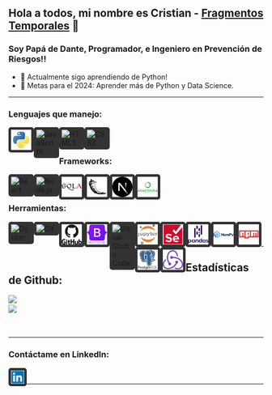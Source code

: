 ## Hola a todos, mi nombre es Cristian - [Fragmentos Temporales][github] 👋 

### Soy Papá de Dante, Programador, e Ingeniero en Prevención de Riesgos!!
- 🌱 Actualmente sigo aprendiendo de Python!
- 🥅 Metas para el 2024: Aprender más de Python y Data Science.

<hr/>

### Lenguajes que manejo:

<img align="left" alt="Python" width="40px" src="https://github.com/devicons/devicon/blob/v2.15.1/icons/python/python-original.svg" style="padding-right:10px; background-color: #333; padding: 5px; border-radius: 5px;" />
<img align="left" alt="JavaScript" width="40px" src="https://cdn.jsdelivr.net/gh/devicons/devicon/icons/javascript/javascript-original.svg" style="padding-right:10px; background-color: #333; padding: 5px; border-radius: 5px;" />
<img align="left" alt="HTML5" width="40px" src="https://cdn.jsdelivr.net/gh/devicons/devicon/icons/html5/html5-original.svg" style="padding-right:10px; background-color: #333; padding: 5px; border-radius: 5px;" />
<img align="left" alt="CSS3" width="40px" src="https://cdn.jsdelivr.net/gh/devicons/devicon/icons/css3/css3-original.svg" style="padding-right:10px; background-color: #333; padding: 5px; border-radius: 5px;" />

<br /><br />

### Frameworks:

<img align="left" alt="React" width="40px" src="https://cdn.jsdelivr.net/gh/devicons/devicon/icons/react/react-original.svg" style="padding-right:10px; background-color: #333; padding: 5px; border-radius: 5px;" />
<img align="left" alt="Node.js" width="40px" src="https://cdn.jsdelivr.net/gh/devicons/devicon/icons/nodejs/nodejs-original.svg" style="padding-right:10px; background-color: #333; padding: 5px; border-radius: 5px;" />
<img align="left" alt="SQL Alchemy" width="40px" src="https://github.com/devicons/devicon/blob/v2.15.1/icons/sqlalchemy/sqlalchemy-original.svg" style="padding-right:10px; background-color: #333; padding: 5px; border-radius: 5px;" />
<img align="left" alt="FLask" width="40px" src="https://github.com/devicons/devicon/blob/v2.15.1/icons/flask/flask-original.svg" style="padding-right:10px; background-color: #333; padding: 5px; border-radius: 5px;" />
<img align="left" alt="Next.js" width="40px" src="https://github.com/devicons/devicon/blob/v2.15.1/icons/nextjs/nextjs-original.svg" style="padding-right:10px; background-color: #333; padding: 5px; border-radius: 5px;" />
<img align="left" alt="Anaconda" width="40px" src="https://github.com/devicons/devicon/blob/v2.15.1/icons/anaconda/anaconda-original-wordmark.svg" style="padding-right:10px; background-color: #333; padding: 5px; border-radius: 5px;" />

<br /><br />

### Herramientas:

<img align="left" alt="Docker" width="40px" src="https://img.icons8.com/?size=512&id=TkG10j-DmXkU&format=png" style="padding-right:10px; background-color: #333; padding: 5px; border-radius: 5px;" />
<img align="left" alt="Git" width="40px" src="https://cdn.jsdelivr.net/gh/devicons/devicon/icons/git/git-original.svg" style="padding-right:10px; background-color: #333; padding: 5px; border-radius: 5px;" />
<img align="left" alt="GitHub" width="40px" src="https://github.com/devicons/devicon/blob/v2.15.1/icons/github/github-original-wordmark.svg" style="padding-right:10px; background-color: #333; padding: 5px; border-radius: 5px;" />
<img align="left" alt="Bootstrap" width="40px" src="https://github.com/devicons/devicon/blob/v2.15.1/icons/bootstrap/bootstrap-original-wordmark.svg" style="padding-right:10px; background-color: #333; padding: 5px; border-radius: 5px;" />
<img align="left" alt="Visual Studio Code" width="40px" src="https://cdn.jsdelivr.net/gh/devicons/devicon/icons/vscode/vscode-original.svg" style="padding-right:10px; background-color: #333; padding: 5px; border-radius: 5px;" />
<img align="left" alt="Jupyter" width="40px" src="https://github.com/devicons/devicon/blob/v2.15.1/icons/jupyter/jupyter-original-wordmark.svg" style="padding-right:10px; background-color: #333; padding: 5px; border-radius: 5px;" />
<img align="left" alt="Selenium" width="40px" src="https://github.com/devicons/devicon/blob/v2.15.1/icons/selenium/selenium-original.svg" style="padding-right:10px; background-color: #333; padding: 5px; border-radius: 5px;" />
<img align="left" alt="Pandas" width="40px" src="https://github.com/devicons/devicon/blob/v2.15.1/icons/pandas/pandas-original-wordmark.svg" style="padding-right:10px; background-color: #333; padding: 5px; border-radius: 5px;" />
<img align="left" alt="Numpy" width="40px" src="https://github.com/devicons/devicon/blob/v2.15.1/icons/numpy/numpy-original-wordmark.svg" style="padding-right:10px; background-color: #333; padding: 5px; border-radius: 5px;" />
<img align="left" alt="NPM" width="40px" src="https://github.com/devicons/devicon/blob/v2.15.1/icons/npm/npm-original-wordmark.svg" style="padding-right:10px; background-color: #333; padding: 5px; border-radius: 5px;" />
<img align="left" alt="Postgres" width="40px" src="https://github.com/devicons/devicon/blob/v2.15.1/icons/postgresql/postgresql-original-wordmark.svg" style="padding-right:10px; background-color: #333; padding: 5px; border-radius: 5px;" />
<img align="left" alt="Redux" width="40px" src="https://github.com/devicons/devicon/blob/v2.15.1/icons/redux/redux-original.svg" style="padding-right:10px; background-color: #333; padding: 5px; border-radius: 5px;" />

<br /><br />

<hr/>

## Estadísticas de Github:
![](https://github-readme-streak-stats.herokuapp.com/?user=FragmentosTemporales&theme=highcontrast&hide_border=false)<br/>
![](https://github-readme-stats.vercel.app/api/top-langs/?username=FragmentosTemporales&theme=highcontrast&hide_border=false&include_all_commits=false&count_private=false&layout=compact)

[linkedin]: https://www.linkedin.com/in/fragmentostemporales
[github]: https://github.com/FragmentosTemporales
[instagram]: https://www.instagram.com/fragmentos_temporales/

<br />

<hr/>

### Contáctame en LinkedIn:
[<img align="left" alt="linkedin" width="26px" src="https://github.com/devicons/devicon/blob/v2.15.1/icons/linkedin/linkedin-original.svg" style="padding-right:10px; background-color: #333; padding: 5px; border-radius: 5px;" />][linkedin]

<br />

<hr/>

